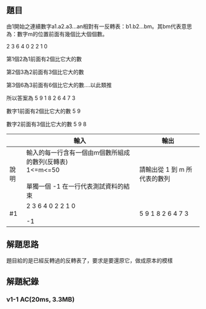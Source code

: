 ## 題目
由1開始之連續數字a1.a2.a3...an相對有一反轉表：b1.b2...bm。其bm代表意思為：數字m的位置前面有幾個比大個個數。

2 3 6 4 0 2 2 1 0

第1個2為1前面有2個比它大的數

第2個3為2前面有3個比它大的數

第3個6為3前面有6個比它大的數....以此類推

所以答案為 5 9 1 8 2 6 4 7 3

數字1前面有2個比它大的數 5 9

數字2前面有3個比它大的數 5 9 8

||輸入|輸出|
|-|-|-|
|說明|輸入的每一行含有一個由m個數所組成的數列(反轉表)<br>1<=m<=50<br><br>單獨一個 -1 在一行代表測試資料的結束|請輸出從 1 到 m 所代表的數列|
|#1|2 3 6 4 0 2 2 1 0<br><br>-1|5 9 1 8 2 6 4 7 3|

## 解題思路
題目給的是已經反轉過的反轉表了，要求是要還原它，做成原本的模樣

## 解題紀錄
### v1-1 AC(20ms, 3.3MB)
